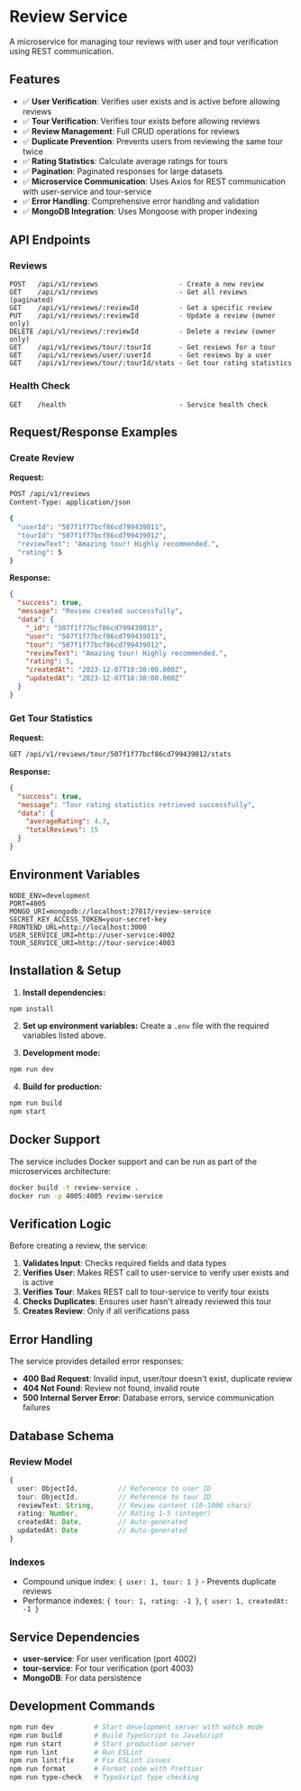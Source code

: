 # Review Service

A microservice for managing tour reviews with user and tour verification using REST communication.

## Features

- ✅ **User Verification**: Verifies user exists and is active before allowing reviews
- ✅ **Tour Verification**: Verifies tour exists before allowing reviews  
- ✅ **Review Management**: Full CRUD operations for reviews
- ✅ **Duplicate Prevention**: Prevents users from reviewing the same tour twice
- ✅ **Rating Statistics**: Calculate average ratings for tours
- ✅ **Pagination**: Paginated responses for large datasets
- ✅ **Microservice Communication**: Uses Axios for REST communication with user-service and tour-service
- ✅ **Error Handling**: Comprehensive error handling and validation
- ✅ **MongoDB Integration**: Uses Mongoose with proper indexing

## API Endpoints

### Reviews

```
POST   /api/v1/reviews                    - Create a new review
GET    /api/v1/reviews                    - Get all reviews (paginated)
GET    /api/v1/reviews/:reviewId          - Get a specific review
PUT    /api/v1/reviews/:reviewId          - Update a review (owner only)
DELETE /api/v1/reviews/:reviewId          - Delete a review (owner only)
GET    /api/v1/reviews/tour/:tourId       - Get reviews for a tour
GET    /api/v1/reviews/user/:userId       - Get reviews by a user
GET    /api/v1/reviews/tour/:tourId/stats - Get tour rating statistics
```

### Health Check

```
GET    /health                            - Service health check
```

## Request/Response Examples

### Create Review

**Request:**
```bash
POST /api/v1/reviews
Content-Type: application/json

{
  "userId": "507f1f77bcf86cd799439011",
  "tourId": "507f1f77bcf86cd799439012", 
  "reviewText": "Amazing tour! Highly recommended.",
  "rating": 5
}
```

**Response:**
```json
{
  "success": true,
  "message": "Review created successfully",
  "data": {
    "_id": "507f1f77bcf86cd799439013",
    "user": "507f1f77bcf86cd799439011",
    "tour": "507f1f77bcf86cd799439012",
    "reviewText": "Amazing tour! Highly recommended.",
    "rating": 5,
    "createdAt": "2023-12-07T10:30:00.000Z",
    "updatedAt": "2023-12-07T10:30:00.000Z"
  }
}
```

### Get Tour Statistics

**Request:**
```bash
GET /api/v1/reviews/tour/507f1f77bcf86cd799439012/stats
```

**Response:**
```json
{
  "success": true,
  "message": "Tour rating statistics retrieved successfully",
  "data": {
    "averageRating": 4.3,
    "totalReviews": 15
  }
}
```

## Environment Variables

```env
NODE_ENV=development
PORT=4005
MONGO_URI=mongodb://localhost:27017/review-service
SECRET_KEY_ACCESS_TOKEN=your-secret-key
FRONTEND_URL=http://localhost:3000
USER_SERVICE_URI=http://user-service:4002
TOUR_SERVICE_URI=http://tour-service:4003
```

## Installation & Setup

1. **Install dependencies:**
```bash
npm install
```

2. **Set up environment variables:**
Create a `.env` file with the required variables listed above.

3. **Development mode:**
```bash
npm run dev
```

4. **Build for production:**
```bash
npm run build
npm start
```

## Docker Support

The service includes Docker support and can be run as part of the microservices architecture:

```bash
docker build -t review-service .
docker run -p 4005:4005 review-service
```

## Verification Logic

Before creating a review, the service:

1. **Validates Input**: Checks required fields and data types
2. **Verifies User**: Makes REST call to user-service to verify user exists and is active
3. **Verifies Tour**: Makes REST call to tour-service to verify tour exists
4. **Checks Duplicates**: Ensures user hasn't already reviewed this tour
5. **Creates Review**: Only if all verifications pass

## Error Handling

The service provides detailed error responses:

- **400 Bad Request**: Invalid input, user/tour doesn't exist, duplicate review
- **404 Not Found**: Review not found, invalid route
- **500 Internal Server Error**: Database errors, service communication failures

## Database Schema

### Review Model

```typescript
{
  user: ObjectId,          // Reference to user ID
  tour: ObjectId,          // Reference to tour ID  
  reviewText: String,      // Review content (10-1000 chars)
  rating: Number,          // Rating 1-5 (integer)
  createdAt: Date,         // Auto-generated
  updatedAt: Date          // Auto-generated
}
```

### Indexes

- Compound unique index: `{ user: 1, tour: 1 }` - Prevents duplicate reviews
- Performance indexes: `{ tour: 1, rating: -1 }`, `{ user: 1, createdAt: -1 }`

## Service Dependencies

- **user-service**: For user verification (port 4002)
- **tour-service**: For tour verification (port 4003)
- **MongoDB**: For data persistence

## Development Commands

```bash
npm run dev          # Start development server with watch mode
npm run build        # Build TypeScript to JavaScript
npm run start        # Start production server
npm run lint         # Run ESLint
npm run lint:fix     # Fix ESLint issues
npm run format       # Format code with Prettier
npm run type-check   # TypeScript type checking
```